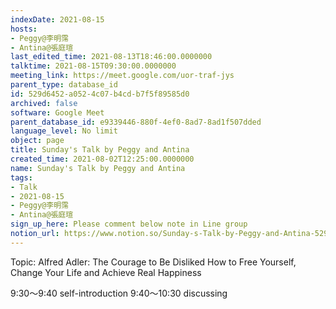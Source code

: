 ```yaml
---
indexDate: 2021-08-15
hosts:
- Peggy@李明霈
- Antina@張庭瑄
last_edited_time: 2021-08-13T18:46:00.0000000
talktime: 2021-08-15T09:30:00.0000000
meeting_link: https://meet.google.com/uor-traf-jys
parent_type: database_id
id: 529d6452-a052-4c07-b4cd-b7f5f89585d0
archived: false
software: Google Meet
parent_database_id: e9339446-880f-4ef0-8ad7-8ad1f507dded
language_level: No limit
object: page
title: Sunday's Talk by Peggy and Antina
created_time: 2021-08-02T12:25:00.0000000
name: Sunday's Talk by Peggy and Antina
tags:
- Talk
- 2021-08-15
- Peggy@李明霈
- Antina@張庭瑄
sign_up_here: Please comment below note in Line group
notion_url: https://www.notion.so/Sunday-s-Talk-by-Peggy-and-Antina-529d6452a0524c07b4cdb7f5f89585d0
---
```


Topic: Alfred Adler: The Courage to Be Disliked
How to Free Yourself, Change Your Life and Achieve Real Happiness

9:30～9:40 self-introduction
9:40～10:30 discussing


